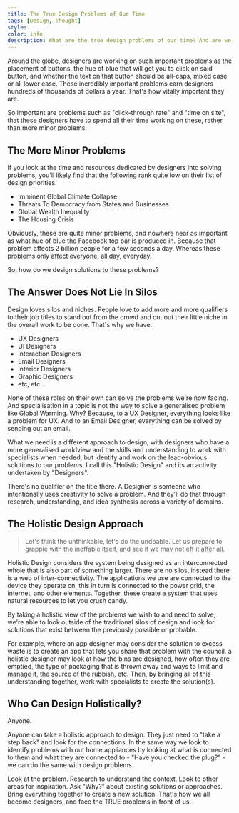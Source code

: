 ```yaml
---
title: The True Design Problems of Our Time
tags: [Design, Thought]
style: 
color: info
description: What are the true design problems of our time? And are we focussing on the right ones? It turns out, probably not.
---
```


Around the globe, designers are working on such important problems as the placement of buttons, the hue of blue that will get you to click on said button, and whether the text on that button should be all-caps, mixed case or all lower case. These incredibly important problems earn designers hundreds of thousands of dollars a year. That's how vitally important they are.

So important are problems such as "click-through rate" and "time on site", that these designers have to spend all their time working on these, rather than more minor problems.

## The More Minor Problems
If you look at the time and resources dedicated by designers into solving problems, you'll likely find that the following rank quite low on their list of design priorities.

- Imminent Global Climate Collapse
- Threats To Democracy from States and Businesses
- Global Wealth Inequality
- The Housing Crisis

Obviously, these are quite minor problems, and nowhere near as important as what hue of blue the Facebook top bar is produced in. Because that problem affects 2 billion people for a few seconds a day. Whereas these problems only affect everyone, all day, everyday.

So, how do we design solutions to these problems?

## The Answer Does Not Lie In Silos
Design loves silos and niches. People love to add more and more qualifiers to their job titles to stand out from the crowd and cut out their little niche in the overall work to be done. That's why we have:

- UX Designers
- UI Designers
- Interaction Designers
- Email Designers
- Interior Designers
- Graphic Designers
- etc, etc...

None of these roles on their own can solve the problems we're now facing. And specialisation in a topic is not the way to solve a generalised problem like Global Warming. Why? Because, to a UX Designer, everything looks like a problem for UX. And to an Email Designer, everything can be solved by sending out an email.

What we need is a different approach to design, with designers who have a more generalised worldview and the skills and understanding to work with specialists when needed, but identify and work on the lead-obvious solutions to our problems. I call this "Holistic Design" and its an activity undertaken by "Designers".

There's no qualifier on the title there. A Designer is someone who intentionally uses creativity to solve a problem. And they'll do that through research, understanding, and idea synthesis across a variety of domains.

## The Holistic Design Approach

> Let's think the unthinkable, let's do the undoable. Let us prepare to grapple with the ineffable itself, and see if we may not eff it after all.

Holistic Design considers the system being designed as an interconnected whole that is also part of something larger. There are no silos, instead there is a web of inter-connectivity. The applications we use are connected to the device they operate on, this in turn is connected to the power grid, the internet, and other elements. Together, these create a system that uses natural resources to let you crush candy.

By taking a holistic view of the problems we wish to and need to solve, we're able to look outside of the traditional silos of design and look for solutions that exist between the previously possible or probable.

For example, where an app designer may consider the solution to excess waste is to create an app that lets you share that problem with the council, a holistic designer may look at how the bins are designed, how often they are emptied, the type of packaging that is thrown away and ways to limit and manage it, the source of the rubbish, etc. Then, by bringing all of this understanding together, work with specialists to create the solution(s).

## Who Can Design Holistically?
Anyone.

Anyone can take a holistic approach to design. They just need to "take a step back" and look for the connections. In the same way we look to identify problems with out home appliances by looking at what is connected to them and what they are connected to - "Have you checked the plug?" - we can do the same with design problems.

Look at the problem. Research to understand the context. Look to other areas for inspiration. Ask "Why?" about existing solutions or approaches. Bring everything together to create a new solution. That's how we all become designers, and face the TRUE problems in front of us.